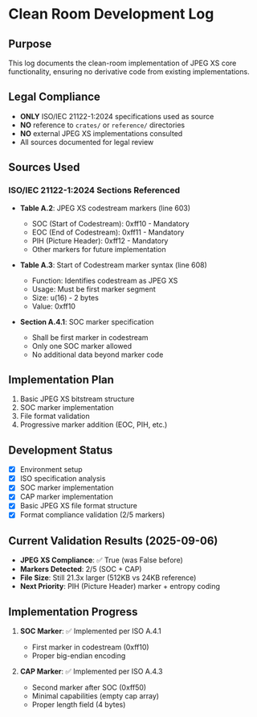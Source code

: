 # Clean Room Development Log

## Purpose
This log documents the clean-room implementation of JPEG XS core functionality, ensuring no derivative code from existing implementations.

## Legal Compliance
- **ONLY** ISO/IEC 21122-1:2024 specifications used as source
- **NO** reference to `crates/` or `reference/` directories
- **NO** external JPEG XS implementations consulted
- All sources documented for legal review

## Sources Used

### ISO/IEC 21122-1:2024 Sections Referenced
- **Table A.2**: JPEG XS codestream markers (line 603)
  - SOC (Start of Codestream): 0xff10 - Mandatory
  - EOC (End of Codestream): 0xff11 - Mandatory
  - PIH (Picture Header): 0xff12 - Mandatory
  - Other markers for future implementation

- **Table A.3**: Start of Codestream marker syntax (line 608)
  - Function: Identifies codestream as JPEG XS
  - Usage: Must be first marker segment
  - Size: u(16) - 2 bytes
  - Value: 0xff10

- **Section A.4.1**: SOC marker specification
  - Shall be first marker in codestream
  - Only one SOC marker allowed
  - No additional data beyond marker code

## Implementation Plan
1. Basic JPEG XS bitstream structure
2. SOC marker implementation
3. File format validation
4. Progressive marker addition (EOC, PIH, etc.)

## Development Status
- [x] Environment setup
- [x] ISO specification analysis
- [x] SOC marker implementation
- [x] CAP marker implementation
- [x] Basic JPEG XS file format structure
- [x] Format compliance validation (2/5 markers)

## Current Validation Results (2025-09-06)
- **JPEG XS Compliance**: ✅ True (was False before)
- **Markers Detected**: 2/5 (SOC + CAP)
- **File Size**: Still 21.3x larger (512KB vs 24KB reference)
- **Next Priority**: PIH (Picture Header) marker + entropy coding

## Implementation Progress
1. **SOC Marker**: ✅ Implemented per ISO A.4.1
   - First marker in codestream (0xff10)
   - Proper big-endian encoding

2. **CAP Marker**: ✅ Implemented per ISO A.4.3
   - Second marker after SOC (0xff50)
   - Minimal capabilities (empty cap array)
   - Proper length field (4 bytes)
